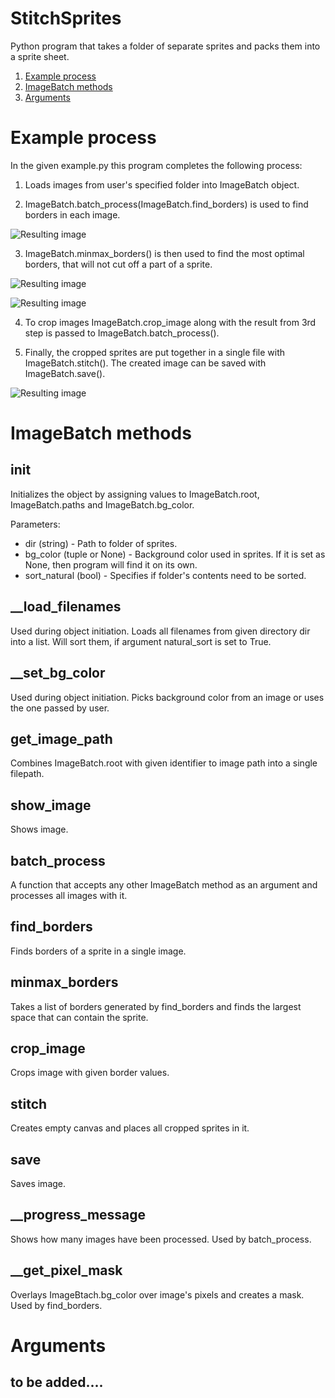 # StitchSprites
Python program that takes a folder of separate sprites and packs them into a sprite sheet.

1. [Example process](#section-1)
2. [ImageBatch methods](#section-2)
3. [Arguments](#section-3)

# Example process
In the given example.py this program completes the following process:

1) Loads images from user's specified folder into ImageBatch object. 

2) ImageBatch.batch_process(ImageBatch.find_borders) is used to find borders in each image.

![Resulting image](https://github.com/alisev/StitchSprites/blob/master/example%20images/borders.png)

3) ImageBatch.minmax_borders() is then used to find the most optimal borders, that will not cut off a part of a sprite.

![Resulting image](https://github.com/alisev/StitchSprites/blob/master/example%20images/optimal_border.png)

![Resulting image](https://github.com/alisev/StitchSprites/blob/master/example%20images/optimal_borders_2.png)

4) To crop images ImageBatch.crop_image along with the result from 3rd step is passed to ImageBatch.batch_process().

5) Finally, the cropped sprites are put together in a single file with ImageBatch.stitch(). The created image can be saved with ImageBatch.save().

![Resulting image](https://github.com/alisev/StitchSprites/blob/master/output/sprite_sheet.png)


# ImageBatch methods
## __init__
Initializes the object by assigning values to ImageBatch.root, ImageBatch.paths and ImageBatch.bg_color.

Parameters:
* dir (string) - Path to folder of sprites.
* bg_color (tuple or None) - Background color used in sprites. If it is set as None, then program will find it on its own.
* sort_natural (bool) - Specifies if folder's contents need to be sorted.

## __load_filenames
Used during object initiation. 
Loads all filenames from given directory dir into a list. Will sort them, if argument natural_sort is set to True.

## __set_bg_color
Used during object initiation. 
Picks background color from an image or uses the one passed by user.

## get_image_path
Combines ImageBatch.root with given identifier to image path into a single filepath.

## show_image
Shows image.

## batch_process
A function that accepts any other ImageBatch method as an argument and processes all images with it.

## find_borders
Finds borders of a sprite in a single image.

## minmax_borders
Takes a list of borders generated by find_borders and finds the largest space that can contain the sprite.

## crop_image
Crops image with given border values.

## stitch
Creates empty canvas and places all cropped sprites in it.

## save
Saves image.

## __progress_message
Shows how many images have been processed. Used by batch_process.

## __get_pixel_mask
Overlays ImageBtach.bg_color over image's pixels and creates a mask. Used by find_borders.

# Arguments
## to be added....
